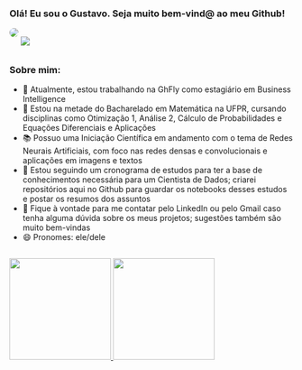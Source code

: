 ### Olá! Eu sou o Gustavo. Seja muito bem-vind@ ao meu Github!

</div>
  <a href = "mailto:gustavor10silva@gmail.com"><img src="https://img.shields.io/badge/-Gmail-%23333?style=for-the-badge&logo=gmail&logoColor=white" target="_blank" style="border-radius: 20px; margin-bottom: 15px"></a>
  <a  href="https://www.linkedin.com/in/gustavo-rodrigues-da-silva/" target="_blank" style="border-radius: 20px; margin-bottom: 15px"><img src="https://img.shields.io/badge/-LinkedIn-%230077B5?style=for-the-badge&logo=linkedin&logoColor=white" target="_blank"></a>
</div>

##  

### Sobre mim:

- 🔭 Atualmente, estou trabalhando na GhFly como estagiário em Business Intelligence
- 🌱 Estou na metade do Bacharelado em Matemática na UFPR, cursando disciplinas como Otimização 1, Análise 2, Cálculo de Probabilidades e Equações Diferenciais e Aplicações
- 📚 Possuo uma Iniciação Científica em andamento com o tema de Redes Neurais Artificiais, com foco nas redes densas e convolucionais e aplicações em imagens e textos
- 📆 Estou seguindo um cronograma de estudos para ter a base de conhecimentos necessária para um Cientista de Dados; criarei repositórios aqui no Github para guardar os notebooks desses estudos e postar os resumos dos assuntos
- 💬 Fique à vontade para me contatar pelo LinkedIn ou pelo Gmail caso tenha alguma dúvida sobre os meus projetos; sugestões também são muito bem-vindas
- 😄 Pronomes: ele/dele

##

<!--
**gustavor10silva/gustavor10silva** is a ✨ _special_ ✨ repository because its `README.md` (this file) appears on your GitHub profile.

Here are some ideas to get you started:

- 🔭 I’m currently working on ...
- 🌱 I’m currently learning ...
- 👯 I’m looking to collaborate on ...
- 🤔 I’m looking for help with ...
- 💬 Ask me about ...
- 📫 How to reach me: ...
- 😄 Pronouns: ...
- ⚡ Fun fact: ...
-->

<div>
  <a href="https://github.com/gustavor10silva">
  <img height="180em" src="https://github-readme-stats.vercel.app/api?username=gustavor10silva&show_icons=true&theme=dracula&include_all_commits=true&count_private=true"/>
  <img height="180em" src="https://github-readme-stats.vercel.app/api/top-langs/?username=gustavor10silva&layout=compact&langs_count=7&theme=dracula"/>
</div>
